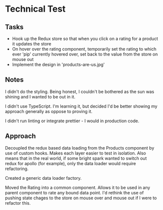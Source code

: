 # Technical Test

## Tasks

- Hook up the Redux store so that when you click on a rating for a product it updates the store
- On hover over the rating component, temporarily set the rating to which ever 'pip' currently hovered over, set back to the value from the store on mouse out
- Implement the design in 'products-are-us.jpg'


## Notes

I didn't do the styling. Being honest, I couldn't be bothered as the sun was shining and I wanted to be out in it.

I didn't use TypeScript. I'm learning it, but decided I'd be better showing my approach generally as oppose to proving it.

I didn't run linting or integrate prettier - I would in production code.


## Approach

Decoupled the redux based data loading from the Products component by use of custom hooks. Makes each layer easier to test in isolation. Also means that in the real world, if some bright spark wanted to switch out redux for apollo (for example), only the data loader would require refactoring.

Created a generic data loader factory.

Moved the Rating into a common component. Allows it to be used in any parent component to rate any bound data point. I'd rethink the use of pushing state chages to the store on mouse over and mouse out if I were to refactor this.
